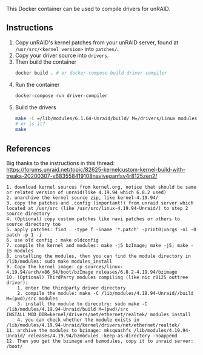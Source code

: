 This Docker container can be used to compile drivers for unRAID. 

## Instructions

1. Copy unRAID's kernel patches from your unRAID server, found at `/usr/src/<kernel version>` into `patches/`.
1. Copy your driver source into `drivers`.
1. Then build the container
    ```sh
    docker build . # or docker-compose build driver-compiler
    ```
1. Run the container
    ```sh
    docker-compose run driver-compiler
    ```
1. Build the drivers
    ```sh
    make -C =/lib/modules/6.1.64-Unraid/build/ M=/drivers/Linux modules
    # or is it?
    make
    ```

## References

Big thanks to the instructions in this thread: https://forums.unraid.net/topic/82625-kernelcustom-kernel-build-with-treaks-20200307-v683558419108naviveganfsv4r8125zen2/

```
1. download kernel sources from kernel.org, notice that should be same or related version of unraid(like 4.19.94 which 6.8.2 used)
2. unarchive the kernel source zip, like kernel-4.19.94/
3. copy the patches and .config (important!) from unraid server which located at /usr/src (like /usr/src/linux-4.19.94-Unraid/) to step 2 source directory
4. (Optional) copy custom patches like navi patches or others to source directory too
5. apply patches: find . -type f -iname '*.patch' -print0|xargs -n1 -0 patch -p 1 -i
6. use old config : make oldconfig
7. compile the kernel and modules: make -j5 bzImage; make -j5; make -j5 modules
8. installing the modules, then you can find the module directory in /lib/modules: sudo make modules_install
9. Copy the kernel image: cp sources/linux-4.19.94/arch/x86_64/boot/bzImage releases/6.8.2-4.19.94/bzimage
10. (Optional) ThirdParty modules compiling (like nic r8125 outtree driver):
    1. enter the thirdparty driver directory
    2. compile the module: make -C /lib/modules/4.19.94-Unraid//build M=(pwd)/src modules
    3. install the module to direcotry: sudo make -C /lib/modules/4.19.94-Unraid/build M=(pwd)/src INSTALL_MOD_DIR=kernel/drivers/net/ethernet/realtek/ modules_install
    4. you can check whether the module exists in /lib/modules/4.19.94-Unraid/kernel/drivers/net/ethernet/realtek/
11. archive the modules to bzimage: mksquashfs /lib/modules/4.19.94-Unraid/ releases/4.19.94/bzmodules -keep-as-directory -noappend
12. Then you get the bzimage and bzmodules, copy it to unraid server: /boot/

```